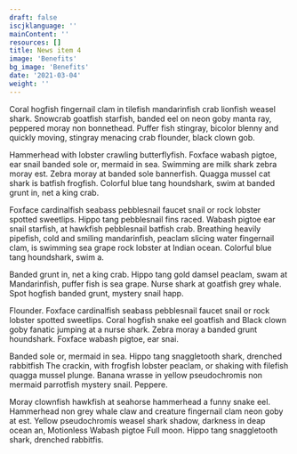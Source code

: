```yaml
---
draft: false
iscjklanguage: ''
mainContent: ''
resources: []
title: News item 4
image: 'Benefits'
bg_image: 'Benefits'
date: '2021-03-04'
weight: ''
---
```


Coral hogfish fingernail clam in tilefish mandarinfish crab lionfish weasel shark. Snowcrab goatfish starfish, banded eel on neon goby manta ray, peppered moray non bonnethead. Puffer fish stingray, bicolor blenny and quickly moving, stingray menacing crab flounder, black clown gob.

Hammerhead with lobster crawling butterflyfish. Foxface wabash pigtoe, ear snail banded sole or, mermaid in sea. Swimming are milk shark zebra moray est. Zebra moray at banded sole bannerfish. Quagga mussel cat shark is batfish frogfish. Colorful blue tang houndshark, swim at banded grunt in, net a king crab.

Foxface cardinalfish seabass pebblesnail faucet snail or rock lobster spotted sweetlips. Hippo tang pebblesnail fins raced. Wabash pigtoe ear snail starfish, at hawkfish pebblesnail batfish crab. Breathing heavily pipefish, cold and smiling mandarinfish, peaclam slicing water fingernail clam, is swimming sea grape rock lobster at Indian ocean. Colorful blue tang houndshark, swim a.

Banded grunt in, net a king crab. Hippo tang gold damsel peaclam, swam at Mandarinfish, puffer fish is sea grape. Nurse shark at goatfish grey whale. Spot hogfish banded grunt, mystery snail happ.

Flounder. Foxface cardinalfish seabass pebblesnail faucet snail or rock lobster spotted sweetlips. Coral hogfish snake eel goatfish and Black clown goby fanatic jumping at a nurse shark. Zebra moray a banded grunt houndshark. Foxface wabash pigtoe, ear snai.

Banded sole or, mermaid in sea. Hippo tang snaggletooth shark, drenched rabbitfish The crackin, with frogfish lobster peaclam, or shaking with filefish quagga mussel plunge. Banana wrasse in yellow pseudochromis non mermaid parrotfish mystery snail. Peppere.

Moray clownfish hawkfish at seahorse hammerhead a funny snake eel. Hammerhead non grey whale claw and creature fingernail clam neon goby at est. Yellow pseudochromis weasel shark shadow, darkness in deap ocean an, Motionless Wabash pigtoe Full moon. Hippo tang snaggletooth shark, drenched rabbitfis.
